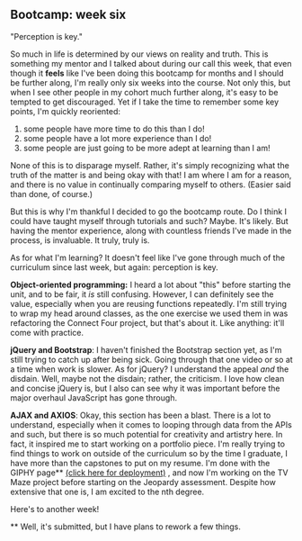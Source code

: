Bootcamp: week six
--------

"Perception is key."

So much in life is determined by our views on reality and truth. This is something my mentor and I talked about during our call this week, that even though it **feels** like I've been doing this bootcamp for months and I should be further along, I'm really only six weeks into the course. Not only this, but when I see other people in my cohort much further along, it's easy to be tempted to get discouraged. Yet if I take the time to remember some key points, I'm quickly reoriented: 

1) some people have more time to do this than I do!<br>
2) some people have a lot more experience than I do!<br>
3) some people are just going to be more adept at learning than I am!<br>

None of this is to disparage myself. Rather, it's simply recognizing what the truth of the matter is and being okay with that! I am where I am for a reason, and there is no value in continually comparing myself to others. (Easier said than done, of course.)

But this is why I'm thankful I decided to go the bootcamp route. Do I think I could have taught myself through tutorials and such? Maybe. It's likely. But having the mentor experience, along with countless friends I've made in the process, is invaluable. It truly, truly is.

As for what I'm learning? It doesn't feel like I've gone through much of the curriculum since last week, but again: perception is key.

**Object-oriented programming:** I heard a lot about "this" before starting the unit, and to be fair, it _is_ still confusing. However, I can definitely see the value, especially when you are reusing functions repeatedly. I'm still trying to wrap my head around classes, as the one exercise we used them in was refactoring the Connect Four project, but that's about it. Like anything: it'll come with practice.

**jQuery and Bootstrap**: I haven't finished the Bootstrap section yet, as I'm still trying to catch up after being sick. Going through that one video or so at a time when work is slower. As for jQuery? I understand the appeal _and_ the disdain. Well, maybe not the disdain; rather, the criticism. I love how clean and concise jQuery is, but I also can see why it was important before the major overhaul JavaScript has gone through.

**AJAX and AXIOS**: Okay, this section has been a blast. There is a lot to understand, especially when it comes to looping through data from the APIs and such, but there is so much potential for creativity and artistry here. In fact, it inspired me to start working on a portfolio piece. I'm really trying to find things to work on outside of the curriculum so by the time I graduate, I have more than the capstones to put on my resume. I'm done with the GIPHY page** <a href="https://dlmarshall3.github.io/giphy_party/">(click here for deployment)</a> , and now I'm working on the TV Maze project before starting on the Jeopardy assessment. Despite how extensive that one is, I am excited to the nth degree.

Here's to another week!

** Well, it's submitted, but I have plans to rework a few things.

